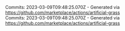 Commits: 2023-03-09T09:48:25.070Z - Generated via https://github.com/marketplace/actions/artificial-grass
<br>
Commits: 2023-03-09T09:48:25.070Z - Generated via https://github.com/marketplace/actions/artificial-grass
<br>
